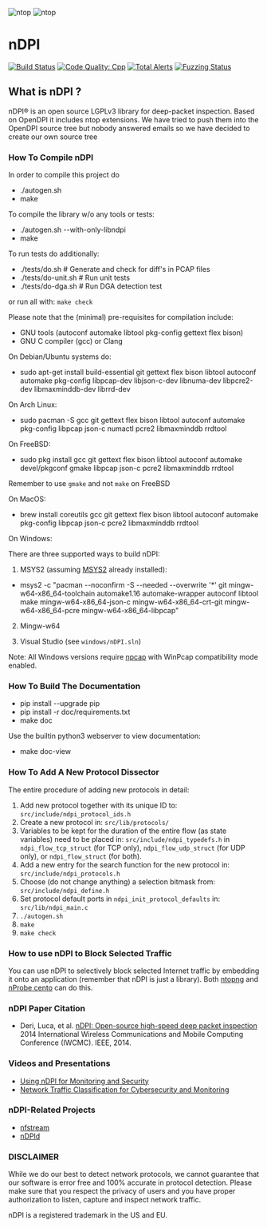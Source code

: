 ![ntop][ntopng_logo] ![ntop][ntop_logo]
# nDPI

[![Build Status](https://img.shields.io/github/actions/workflow/status/ntop/nDPI/build.yml?branch=dev&logo=github)](https://github.com/ntop/nDPI/actions?query=workflow%3ABuild)
[![Code Quality: Cpp](https://img.shields.io/lgtm/grade/cpp/g/ntop/nDPI.svg?logo=lgtm&logoWidth=18)](https://lgtm.com/projects/g/ntop/nDPI/context:cpp)
[![Total Alerts](https://img.shields.io/lgtm/alerts/g/ntop/nDPI.svg?logo=lgtm&logoWidth=18)](https://lgtm.com/projects/g/ntop/nDPI/alerts)
[![Fuzzing Status](https://oss-fuzz-build-logs.storage.googleapis.com/badges/ndpi.svg)](https://bugs.chromium.org/p/oss-fuzz/issues/list?sort=-opened&can=1&q=proj:ndpi)

## What is nDPI ?

nDPI® is an open source LGPLv3 library for deep-packet inspection. Based on OpenDPI it includes ntop extensions. We have tried to push them into the OpenDPI source tree but nobody answered emails so we have decided to create our own source tree

### How To Compile nDPI

In order to compile this project do

- ./autogen.sh
- make

To compile the library w/o any tools or tests:

- ./autogen.sh --with-only-libndpi
- make

To run tests do additionally:

- ./tests/do.sh # Generate and check for diff's in PCAP files
- ./tests/do-unit.sh # Run unit tests
- ./tests/do-dga.sh # Run DGA detection test

or run all with: `make check`

Please note that the (minimal) pre-requisites for compilation include:
- GNU tools (autoconf automake libtool pkg-config gettext flex bison)
- GNU C compiler (gcc) or Clang

On Debian/Ubuntu systems do:
- sudo apt-get install build-essential git gettext flex bison libtool autoconf automake pkg-config libpcap-dev libjson-c-dev libnuma-dev libpcre2-dev libmaxminddb-dev librrd-dev

On Arch Linux:
- sudo pacman -S gcc git gettext flex bison libtool autoconf automake pkg-config libpcap json-c numactl pcre2 libmaxminddb rrdtool

On FreeBSD:
- sudo pkg install gcc git gettext flex bison libtool autoconf automake devel/pkgconf gmake libpcap json-c pcre2 libmaxminddb rrdtool

Remember to use `gmake` and not `make` on FreeBSD

On MacOS:
- brew install coreutils gcc git gettext flex bison libtool autoconf automake pkg-config libpcap json-c pcre2 libmaxminddb rrdtool

On Windows:

There are three supported ways to build nDPI:

1. MSYS2 (assuming [MSYS2](https://www.msys2.org/) already installed):
  - msys2 -c "pacman --noconfirm -S --needed --overwrite '\*' git mingw-w64-x86\_64-toolchain automake1.16 automake-wrapper autoconf libtool make mingw-w64-x86\_64-json-c mingw-w64-x86\_64-crt-git mingw-w64-x86\_64-pcre mingw-w64-x86\_64-libpcap"

2. Mingw-w64

3. Visual Studio (see `windows/nDPI.sln`)

Note: All Windows versions require [npcap](https://npcap.com/#download) with WinPcap compatibility mode enabled.

### How To Build The Documentation

- pip install --upgrade pip
- pip install -r doc/requirements.txt
- make doc

Use the builtin python3 webserver to view documentation:
- make doc-view

### How To Add A New Protocol Dissector

The entire procedure of adding new protocols in detail:

1. Add new protocol together with its unique ID to: `src/include/ndpi_protocol_ids.h`
2. Create a new protocol in: `src/lib/protocols/`
3. Variables to be kept for the duration of the entire flow (as state variables) need to be placed in: `src/include/ndpi_typedefs.h` in `ndpi_flow_tcp_struct` (for TCP only), `ndpi_flow_udp_struct` (for UDP only), or `ndpi_flow_struct` (for both).
4. Add a new entry for the search function for the new protocol in: `src/include/ndpi_protocols.h`
5. Choose (do not change anything) a selection bitmask from: `src/include/ndpi_define.h`
6. Set protocol default ports in `ndpi_init_protocol_defaults` in: `src/lib/ndpi_main.c`
7. `./autogen.sh`
8. `make`
9. `make check`

### How to use nDPI to Block Selected Traffic

You can use nDPI to selectively block selected Internet traffic by embedding it onto an application (remember that nDPI is just a library). Both [ntopng](https://github.com/ntop/ntopng) and [nProbe cento](http://www.ntop.org/products/netflow/nprobe-cento/) can do this.

### nDPI Paper Citation

- Deri, Luca, et al. [nDPI: Open-source high-speed deep packet inspection](http://luca.ntop.org/nDPI.pdf) 2014 International Wireless Communications and Mobile Computing Conference (IWCMC). IEEE, 2014.

### Videos and Presentations

- [Using nDPI for Monitoring and Security](https://archive.fosdem.org/2021/schedule/event/nemondpi/)
- [Network Traffic Classification for Cybersecurity and Monitoring](https://fosdem.org/2022/schedule/event/using_ndpi_to_efficiently_classify_network_traffic/)

### nDPI-Related Projects

- [nfstream](https://github.com/aouinizied/nfstream)
- [nDPId](https://github.com/utoni/nDPId)

### DISCLAIMER

While we do our best to detect network protocols, we cannot guarantee that our software is error free and 100% accurate in protocol detection. Please make sure that you respect the privacy of users and you have proper authorization to listen, capture and inspect network traffic.

nDPI is a registered trademark in the US and EU.

[ntopng_logo]: https://camo.githubusercontent.com/0f789abcef232035c05e0d2e82afa3cc3be46485/687474703a2f2f7777772e6e746f702e6f72672f77702d636f6e74656e742f75706c6f6164732f323031312f30382f6e746f706e672d69636f6e2d313530783135302e706e67

[ntop_logo]: https://camo.githubusercontent.com/58e2a1ecfff62d8ecc9d74633bd1013f26e06cba/687474703a2f2f7777772e6e746f702e6f72672f77702d636f6e74656e742f75706c6f6164732f323031352f30352f6e746f702e706e67
